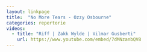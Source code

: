 ```yaml
---
layout: linkpage
title:  "No More Tears - Ozzy Osbourne"
categories: repertorie
videos:
  - title: "Riff | Zakk Wylde | Vilmar Gusberti"
    url: https://www.youtube.com/embed/7dMNzanbQV8
---
```

